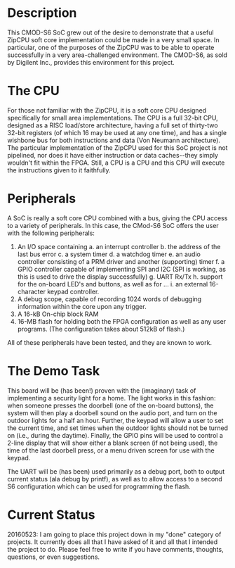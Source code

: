 # Description

This CMOD-S6 SoC grew out of the desire to demonstrate that a useful ZipCPU
soft core implementation could be made in a very small space.  In 
particular, one of the purposes of the ZipCPU was to be able to operate successfully in a very area-challenged environment.  The CMOD-S6, as sold by Digilent
Inc., provides this environment for this project.

# The CPU

For those not familiar with the ZipCPU, it is a soft core CPU designed
specifically for small area implementations.  The CPU is a full 32-bit CPU,
designed as a RISC load/store architecture, having a full set of thirty-two
32-bit registers (of which 16 may be used at any one time), and has a single
wishbone bus for both instructions and data (Von Neumann architecture).  The
particular implementation of the ZipCPU used for this SoC project is not
pipelined, nor does it have either instruction or data caches--they simply
wouldn't fit within the FPGA.  Still, a CPU is a CPU and this CPU will 
execute the instructions given to it faithfully.

# Peripherals

A SoC is really a soft core CPU combined with a bus, giving the CPU access to
a variety of peripherals.  In this case, the CMod-S6 SoC offers the user with the following peripherals:

1. An I/O space containing
  a. an interrupt controller
  b. the address of the last bus error
  c. a system timer
  d. a watchdog timer
  e. an audio controller consisting of a PRM driver and another (supporting) timer
  f. a GPIO controller capable of implementing SPI and I2C (SPI is working, as this is used to drive the display successfully)
  g. UART Rx/Tx
  h. support for the on-board LED's and buttons, as well as for ...
  i. an external 16-character keypad controller.
2. A debug scope, capable of recording 1024 words of debugging information within the core upon any trigger.
3. A 16-kB On-chip block RAM
4. 16-MB flash for holding both the FPGA configuration as well as any user programs.  (The configuration takes about 512kB of flash.)

All of these peripherals have been tested, and they are known to work.

# The Demo Task

This board will be (has been!) proven with the (imaginary) task of implementing
a security light for a home.  The light works in this fashion: when someone
presses the doorbell (one of the on-board buttons), the system will then play
a doorbell sound on the audio port, and turn on the outdoor lights for a half
an hour.  Further, the keypad will allow a user to set the current time, and
set times when the outdoor lights should not be turned on (i.e., during the
daytime).  Finally, the GPIO pins will be used to control a 2-line display that
will show either a blank screen (if not being used), the time of the last
doorbell press, or a menu driven screen for use with the keypad.

The UART will be (has been) used primarily as a debug port, both to output
current status (ala debug by printf), as well as to allow access to a second
S6 configuration which can be used for programming the flash.

# Current Status

20160523: I am going to place this project down in my "done" category of
projects.  It currently does all that I have asked of it and all that I intended
the project to do.  Please feel free to write if you have comments, thoughts,
questions, or even suggestions.


